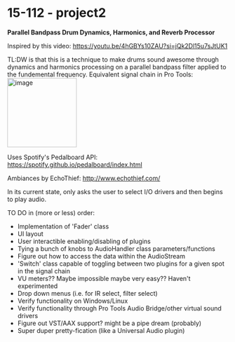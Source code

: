 # 15-112 - project2

<b>Parallel Bandpass Drum Dynamics, Harmonics, and Reverb Processor</b>

Inspired by this video: https://youtu.be/4hGBYs10ZAU?si=jQk2Dl15u7sJtUK1

TL:DW is that this is a technique to make drums sound awesome through dynamics and harmonics processing on a parallel bandpass filter applied to the fundemental frequency.
Equivalent signal chain in Pro Tools:
<img width="158" alt="image" src="https://github.com/dilanleon/project2/assets/92342633/0a0b2908-764c-4a6b-b9bb-fabe0e1648fa">


Uses Spotify's Pedalboard API: https://spotify.github.io/pedalboard/index.html

Ambiances by EchoThief: http://www.echothief.com/

In its current state, only asks the user to select I/O drivers and then begins to play audio. 

TO DO in (more or less) order:
- Implementation of 'Fader' class
- UI layout
- User interactible enabling/disabling of plugins
- Tying a bunch of knobs to AudioHandler class parameters/functions
- Figure out how to access the data within the AudioStream
- 'Switch' class capable of toggling between two plugins for a given spot in the signal chain
- VU meters?? Maybe impossible maybe very easy?? Haven't experimented
- Drop down menus (i.e. for IR select, filter select)
- Verify functionality on Windows/Linux
- Verify functionality through Pro Tools Audio Bridge/other virtual sound drivers
- Figure out VST/AAX support? might be a pipe dream (probably)
- Super duper pretty-fication (like a Universal Audio plugin)

